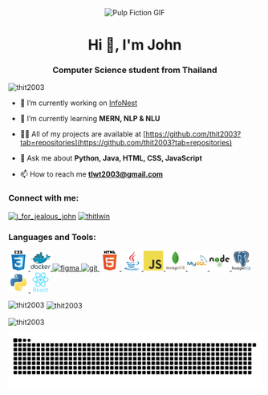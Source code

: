 <div align="center">
  <img src="https://media.giphy.com/media/v1.Y2lkPWVjZjA1ZTQ3ZmR0ZWN1OThxY2t3MmoxcHlwdWljemJ2YmRjZ3l2anRzaXlibjFsYSZlcD12MV9naWZzX3NlYXJjaCZjdD1n/l22ysLe54hZP0wubek/giphy.gif" alt="Pulp Fiction GIF" width="100%" height="500px">
</div>

<h1 align="center">Hi 👋, I'm John</h1>
<h3 align="center">Computer Science student from Thailand</h3>

<p align="left"> <img src="https://komarev.com/ghpvc/?username=thit2003&label=Profile%20views&color=0e75b6&style=flat" alt="thit2003" /> </p>

- 🔭 I’m currently working on [InfoNest](https://github.com/thit2003/InfoNest.git)

- 🌱 I’m currently learning **MERN, NLP & NLU**

- 👨‍💻 All of my projects are available at [https://github.com/thit2003?tab=repositories](https://github.com/thit2003?tab=repositories)

- 💬 Ask me about **Python, Java, HTML, CSS, JavaScript**

- 📫 How to reach me **tlwt2003@gmail.com**

<h3 align="left">Connect with me:</h3>
<p align="left">
<a href="https://instagram.com/j_for_jealous_john" target="blank"><img align="center" src="https://raw.githubusercontent.com/rahuldkjain/github-profile-readme-generator/master/src/images/icons/Social/instagram.svg" alt="j_for_jealous_john" height="30" width="40" /></a>
<a href="https://www.leetcode.com/thitlwin" target="blank"><img align="center" src="https://raw.githubusercontent.com/rahuldkjain/github-profile-readme-generator/master/src/images/icons/Social/leet-code.svg" alt="thitlwin" height="30" width="40" /></a>
</p>

<h3 align="left">Languages and Tools:</h3>
<p align="left"> <a href="https://www.w3schools.com/css/" target="_blank" rel="noreferrer"> <img src="https://raw.githubusercontent.com/devicons/devicon/master/icons/css3/css3-original-wordmark.svg" alt="css3" width="40" height="40"/> </a> <a href="https://www.docker.com/" target="_blank" rel="noreferrer"> <img src="https://raw.githubusercontent.com/devicons/devicon/master/icons/docker/docker-original-wordmark.svg" alt="docker" width="40" height="40"/> </a> <a href="https://www.figma.com/" target="_blank" rel="noreferrer"> <img src="https://www.vectorlogo.zone/logos/figma/figma-icon.svg" alt="figma" width="40" height="40"/> </a> <a href="https://git-scm.com/" target="_blank" rel="noreferrer"> <img src="https://www.vectorlogo.zone/logos/git-scm/git-scm-icon.svg" alt="git" width="40" height="40"/> </a> <a href="https://www.w3.org/html/" target="_blank" rel="noreferrer"> <img src="https://raw.githubusercontent.com/devicons/devicon/master/icons/html5/html5-original-wordmark.svg" alt="html5" width="40" height="40"/> </a> <a href="https://www.java.com" target="_blank" rel="noreferrer"> <img src="https://raw.githubusercontent.com/devicons/devicon/master/icons/java/java-original.svg" alt="java" width="40" height="40"/> </a> <a href="https://developer.mozilla.org/en-US/docs/Web/JavaScript" target="_blank" rel="noreferrer"> <img src="https://raw.githubusercontent.com/devicons/devicon/master/icons/javascript/javascript-original.svg" alt="javascript" width="40" height="40"/> </a> <a href="https://www.mongodb.com/" target="_blank" rel="noreferrer"> <img src="https://raw.githubusercontent.com/devicons/devicon/master/icons/mongodb/mongodb-original-wordmark.svg" alt="mongodb" width="40" height="40"/> </a> <a href="https://www.mysql.com/" target="_blank" rel="noreferrer"> <img src="https://raw.githubusercontent.com/devicons/devicon/master/icons/mysql/mysql-original-wordmark.svg" alt="mysql" width="40" height="40"/> </a> <a href="https://nodejs.org" target="_blank" rel="noreferrer"> <img src="https://raw.githubusercontent.com/devicons/devicon/master/icons/nodejs/nodejs-original-wordmark.svg" alt="nodejs" width="40" height="40"/> </a> <a href="https://www.postgresql.org" target="_blank" rel="noreferrer"> <img src="https://raw.githubusercontent.com/devicons/devicon/master/icons/postgresql/postgresql-original-wordmark.svg" alt="postgresql" width="40" height="40"/> </a> <a href="https://www.python.org" target="_blank" rel="noreferrer"> <img src="https://raw.githubusercontent.com/devicons/devicon/master/icons/python/python-original.svg" alt="python" width="40" height="40"/> </a> <a href="https://reactjs.org/" target="_blank" rel="noreferrer"> <img src="https://raw.githubusercontent.com/devicons/devicon/master/icons/react/react-original-wordmark.svg" alt="react" width="40" height="40"/> </a> </p>

<p><img align="left" src="https://github-readme-stats.vercel.app/api/top-langs?username=thit2003&show_icons=true&locale=en&layout=compact" alt="thit2003" /></p>

<p>&nbsp;<img align="center" src="https://github-readme-stats.vercel.app/api?username=thit2003&show_icons=true&locale=en" alt="thit2003" /></p>

<p><img align="center" src="https://github-readme-streak-stats.herokuapp.com/?user=thit2003&" alt="thit2003" /></p>

<img src="https://raw.githubusercontent.com/thit2003/thit2003/output/snake.svg" width="1500" alt="Snake animation" />
